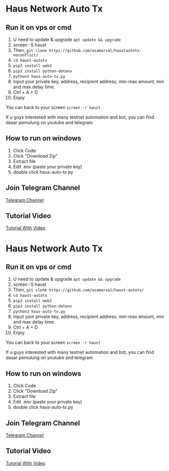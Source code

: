 # Haus Network Auto Tx

## Run it on vps or cmd

1. U need to update & upgrade ``apt update && upgrade``
2. screen -S haust
3. Then, ``git clone https://github.com/asamarsal/haustautotx-noconflict/``
4. ``cd haust-autotx``
5. ``pip3 install web3``
6. ``pip3 install python-dotenv``
7. ``python3 haus-auto-tx.py``
8. Input your private key, address, recipient address, min-max amount, min and max delay time.
9. Ctrl + A + D
10. Enjoy

You can back to your screen ``screen -r haust``

If u guys interested with many testnet automation and bot, you can find dasar pemulung on youtube and telegram

## How to run on windows
1. Click Code 
2. Click "Download Zip"
3. Extract file
4. Edit .env (paste your private key)
5. double click haus-auto-tx.py

## Join Telegram Channel
[Telegram Channel](https://t.me/dasarpemulung)

## Tutorial Video

[Tutorial With Video](https://youtu.be/i-87X0Zu_d8?si=dRZYh7zsO_1Eklot)

# Haus Network Auto Tx

## Run it on vps or cmd

1. U need to update & upgrade ``apt update && upgrade``
2. screen -S haust
3. Then, ``git clone https://github.com/asamarsal/haust-autotx/``
4. ``cd haust-autotx``
5. ``pip3 install web3``
6. ``pip3 install python-dotenv``
7. ``python3 haus-auto-tx.py``
8. Input your private key, address, recipient address, min-max amount, min and max delay time.
9. Ctrl + A + D
10. Enjoy

You can back to your screen ``screen -r haust``

If u guys interested with many testnet automation and bot, you can find dasar pemulung on youtube and telegram

## How to run on windows
1. Click Code 
2. Click "Download Zip"
3. Extract file
4. Edit .env (paste your private key)
5. double click haus-auto-tx.py

## Join Telegram Channel
[Telegram Channel](https://t.me/dasarpemulung)

## Tutorial Video

[Tutorial With Video](https://youtu.be/i-87X0Zu_d8?si=dRZYh7zsO_1Eklot)


